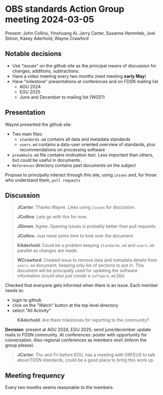 # OBS standards Action Group meeting 2024-03-05

Present: John Collins, Yinshuang Ai, Jerry Carter, Susanne Hemmleb, Joel Simon, Kasey Aderhold, Wayne Crawford

## Notable decisions

- Use "issues" on the github site as the principal means of discussion for changes, additions, subtractions.
- Have a video meeting every two months (next meeting **early May**)
- Have "milestone"  presentations at conferences and on FDSN mailing list
    - AGU 2024
    - EGU 2025
    - June and December to mailing list (WG5?)

## Presentation

Wayne presented the github site:

- Two main files:
    - `standards.md` contains all data and metadata standards
    - `users.md` contains a data-user oriented overview of standards, plus recommendations on processing software
- `preambule.md` file contains motivation text.  Less important than others, but could be useful in documents.
- `References` directory contains past documents on the subject

Propose to principally interact through this site, using `issues` and, for those who understand them, `pull requests`

## Discussion
> **JCarter**: Thanks Wayne.  Likes using `issues` for discussion.
>
> **JCollins**: Lets go with this for now.
>
> **JSimon**: Agree. Opening issues is probably better than pull requests.
>
> **JCollins**: Just need some time to look over the document
>
> **KAderhold**: Could be a problem keeping `standards.md` and `users.md` parallel as changes are made.
>
> **WCrawford**: Created issue to remove data and metadata details from `users.md` document, keeping only list of sections to put in.  This document will be principally used for updating the software information (*could also just create a `software.md` file*)


Checked that everyone gets informed when there is an issue.  Each member needs to:
- login to github
- click on the "Watch" button at the top level directory
- select "All Activity"

> **KAderhold**: Are there milestones for reporting to the community?

**Decision**: present at AGU 2024, EGU 2025; send june/december update mails to FDSN community.  At conferences: poster with opportunity for conversation.  Also regional conferences as members wish (inform the group please).

> **JCarter**: Thu and Fri before EGU, has a meeting with ORFEUS to talk about FDSN standards, could be a good place to bring this work up.

## Meeting frequency

Every two months seems reasonable to the members.
